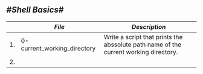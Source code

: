 *#**Shell Basics**#*
-------------------------------------------------------------------------------------------------------------------
|  |  *File*                       |                *Description*                                                         |
|--|-------------------------------|--------------------------------------------------------------------------------------|
|1.|  0-current_working_directory  | Write a script that prints the abssolute path name of the current working directory. |
|2.|